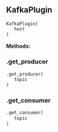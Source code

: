 #


## KafkaPlugin
```python 
KafkaPlugin(
   host
)
```




**Methods:**


### .get_producer
```python
.get_producer(
   topic
)
```


### .get_consumer
```python
.get_consumer(
   topic
)
```

